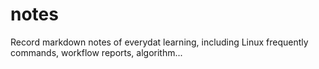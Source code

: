 # notes
Record markdown notes of everydat learning, including Linux frequently commands, workflow reports, algorithm...
